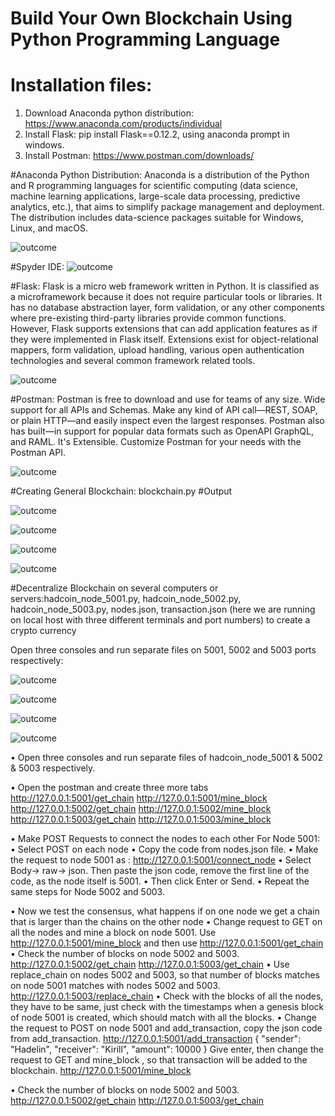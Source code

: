 # Build Your Own Blockchain Using Python Programming Language
# Installation files:
1. Download Anaconda python distribution: https://www.anaconda.com/products/individual
2. Install Flask: pip install Flask==0.12.2, using anaconda prompt in windows.
3. Install Postman: https://www.postman.com/downloads/

#Anaconda Python Distribution:
Anaconda is a distribution of the Python and R programming languages for scientific computing (data science, machine learning applications, large-scale data processing, predictive analytics, etc.), that aims to simplify package management and deployment. The distribution includes data-science packages suitable for Windows, Linux, and macOS.

![outcome](./01.jpg)

#Spyder IDE:
![outcome](./02.jpg)

#Flask:
Flask is a micro web framework written in Python. It is classified as a microframework because it does not require particular tools or libraries. It has no database abstraction layer, form validation, or any other components where pre-existing third-party libraries provide common functions. However, Flask supports extensions that can add application features as if they were implemented in Flask itself. Extensions exist for object-relational mappers, form validation, upload handling, various open authentication technologies and several common framework related tools.

![outcome](./03.jpg)

#Postman:
Postman is free to download and use for teams of any size. Wide support for all APIs and Schemas. Make any kind of API call—REST, SOAP, or plain HTTP—and easily inspect even the largest responses. Postman also has built—in support for popular data formats such as OpenAPI GraphQL, and RAML. It's Extensible. Customize Postman for your needs with the Postman API.

![outcome](./04.jpg)

#Creating General Blockchain: blockchain.py
#Output

![outcome](./05.jpg)




![outcome](./06.jpg)





![outcome](./07.jpg)





![outcome](./08.jpg)





#Decentralize Blockchain on several computers or servers:hadcoin_node_5001.py, hadcoin_node_5002.py, hadcoin_node_5003.py, nodes.json, transaction.json
(here we are running on local host with three different terminals and port numbers) to create a crypto currency

Open three consoles and run separate files on 5001, 5002 and 5003 ports respectively:

![outcome](./09.jpg)





![outcome](./10.jpg)





![outcome](./11.jpg)




![outcome](./12.jpg)


•	Open three consoles and run separate files of hadcoin_node_5001 & 5002 & 5003 respectively.

•	Open the postman and create three more tabs
http://127.0.0.1:5001/get_chain
http://127.0.0.1:5001/mine_block
http://127.0.0.1:5002/get_chain
http://127.0.0.1:5002/mine_block
http://127.0.0.1:5003/get_chain
http://127.0.0.1:5003/mine_block


•	Make POST Requests to connect the nodes to each other
For Node 5001:
•	Select POST on each node
•	Copy the code from nodes.json file.
•	Make the request to node 5001 as : http://127.0.0.1:5001/connect_node
•	Select Body→ raw→ json. Then paste the json code, remove the first line of the code, as the node itself is 5001.
•	Then click Enter or Send.
•	Repeat the same steps for Node 5002 and 5003.


•	Now we test the consensus, what happens if on one node we get a chain that is larger than the chains on the other node
•	Change request to GET on all the nodes and mine a block on node 5001.
Use http://127.0.0.1:5001/mine_block 
and then use  http://127.0.0.1:5001/get_chain
•	Check the number of blocks on node 5002 and 5003. 
http://127.0.0.1:5002/get_chain
http://127.0.0.1:5003/get_chain
•	Use replace_chain on nodes 5002 and 5003, so that number of blocks matches on node 5001 matches with nodes 5002 and 5003.
http://127.0.0.1:5003/replace_chain
•	Check with the blocks of all the nodes, they have to be same, just check with the timestamps when a genesis block of node 5001 is created, which should match with all the blocks.
•	Change the request to POST on node 5001 and add_transaction, copy the json code from add_transaction.
http://127.0.0.1:5001/add_transaction
{
    "sender": "Hadelin",
    "receiver": "Kirill",
    "amount": 10000
}
 Give enter, then change the request to GET and mine_block , so that transaction will be added to the blockchain.
http://127.0.0.1:5001/mine_block

•	Check the number of blocks on node 5002 and 5003. 
http://127.0.0.1:5002/get_chain
http://127.0.0.1:5003/get_chain










